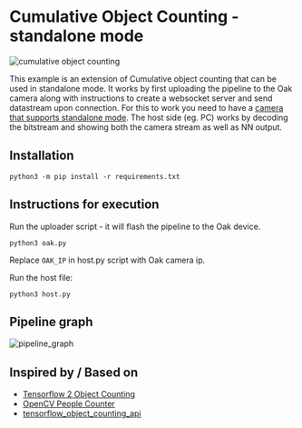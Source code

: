 # Cumulative Object Counting - standalone mode

![cumulative object counting](https://raw.githubusercontent.com/TannerGilbert/Tensorflow-2-Object-Counting/master/doc/cumulative_object_counting.PNG) 

This example is an extension of Cumulative object counting that can be used in standalone mode. It works by first uploading the pipeline to the Oak camera along with instructions to create a websocket server and send datastream upon connection. For this to work you need to have a [camera that supports standalone mode](https://docs.luxonis.com/software/depthai/standalone/). The host side (eg. PC) works by decoding the bitstream and showing both the camera stream as well as NN output.

## Installation

```
python3 -m pip install -r requirements.txt
```
## Instructions for execution


Run the uploader script - it will flash the pipeline to the Oak device.
```
python3 oak.py 
```

Replace `OAK_IP` in host.py script with Oak camera ip.

Run the host file:
```
python3 host.py
```

## Pipeline graph
![pipeline_graph](imgs/pipeline_graph.png)





## Inspired by / Based on
* [Tensorflow 2 Object Counting](https://github.com/TannerGilbert/Tensorflow-2-Object-Counting)
* [OpenCV People Counter](https://www.pyimagesearch.com/2018/08/13/opencv-people-counter/) 
* [tensorflow_object_counting_api](https://github.com/ahmetozlu/tensorflow_object_counting_api)